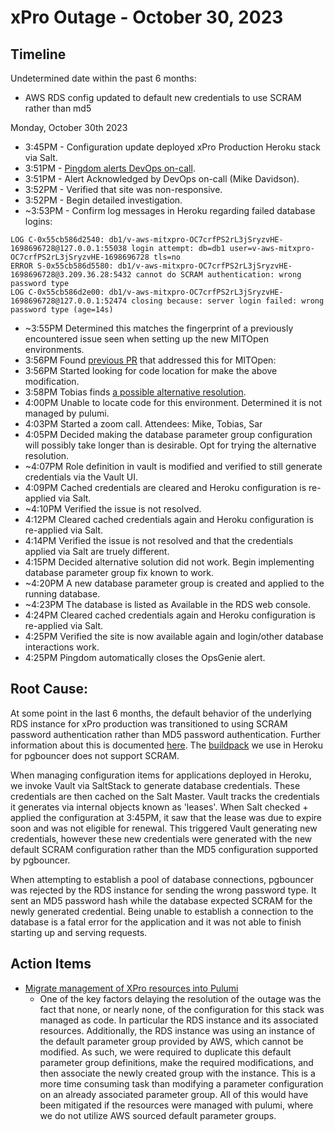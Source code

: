 

# xPro Outage - October 30, 2023

## Timeline

Undetermined date within the past 6 months:

- AWS RDS config updated to default new credentials to use SCRAM rather than md5

Monday, October 30th 2023
- 3:45PM - Configuration update deployed xPro Production Heroku stack via Salt.
- 3:51PM - [Pingdom alerts DevOps on-call](https://mitodl.app.opsgenie.com/alert/detail/909993c0-72e7-4433-9e9e-30a2196e8f87-1698695490940/details).
- 3:51PM - Alert Acknowledged by DevOps on-call (Mike Davidson).
- 3:52PM - Verified that site was non-responsive.
- 3:52PM - Begin detailed investigation.
- ~3:53PM - Confirm log messages in Heroku regarding failed database logins:
```
LOG C-0x55cb586d2540: db1/v-aws-mitxpro-OC7crfPS2rL3jSryzvHE-1698696728@127.0.0.1:55038 login attempt: db=db1 user=v-aws-mitxpro-OC7crfPS2rL3jSryzvHE-1698696728 tls=no
ERROR S-0x55cb586d5580: db1/v-aws-mitxpro-OC7crfPS2rL3jSryzvHE-1698696728@3.209.36.28:5432 cannot do SCRAM authentication: wrong password type
LOG C-0x55cb586d2e00: db1/v-aws-mitxpro-OC7crfPS2rL3jSryzvHE-1698696728@127.0.0.1:52474 closing because: server login failed: wrong password type (age=14s)
```
- ~3:55PM Determined this matches the fingerprint of a previously encountered issue seen when setting up the new MITOpen environments.
- 3:56PM Found [previous PR](https://github.com/mitodl/ol-infrastructure/pull/1703) that addressed this for MITOpen:
- 3:56PM Started looking for code location for make the above modification.
- 3:58PM Tobias finds [a possible alternative resolution](https://github.com/pgbouncer/pgbouncer/issues/787#issuecomment-1374848819).
- 4:00PM Unable to locate code for this environment. Determined it is not managed by pulumi.
- 4:03PM Started a zoom call. Attendees: Mike, Tobias, Sar
- 4:05PM Decided making the database parameter group configuration will possibly take longer than is desirable. Opt for trying the alternative resolution.
- ~4:07PM Role definition in vault is modified and verified to still generate credentials via the Vault UI.
- 4:09PM Cached credentials are cleared and Heroku configuration is re-applied via Salt.
- ~4:10PM Verified the issue is not resolved.
- 4:12PM Cleared cached credentials again and Heroku configuration is re-applied via Salt.
- 4:14PM Verified the issue is not resolved and that the credentials applied via Salt are truely different.
- 4:15PM Decided alternative solution did not work. Begin implementing database parameter group fix known to work.
- ~4:20PM A new database parameter group is created and applied to the running database.
- ~4:23PM The database is listed as Available in the RDS web console.
- 4:24PM Cleared cached credentials again and Heroku configuration is re-applied via Salt.
- 4:25PM Verified the site is now available again and login/other database interactions work.
- 4:25PM Pingdom automatically closes the OpsGenie alert.

## Root Cause:

At some point in the last 6 months, the default behavior of the underlying RDS instance for xPro production was transitioned to using SCRAM password authentication rather than MD5 password authentication. Further information about this is documented [here](https://docs.aws.amazon.com/AmazonRDS/latest/UserGuide/Appendix.PostgreSQL.CommonDBATasks.Roles.html). The [buildpack](https://github.com/heroku/heroku-buildpack-pgbouncer/issues/155) we use in Heroku for pgbouncer does not support SCRAM.

When managing configuration items for applications deployed in Heroku, we invoke Vault via SaltStack to generate database credentials. These credentials are then cached on the Salt Master. Vault tracks the credentials it generates via internal objects known as 'leases'. When Salt checked + applied the configuration at 3:45PM, it saw that the lease was due to expire soon and was not eligible for renewal. This triggered Vault generating new credentials, however these new credentials were generated with the new default SCRAM configuration rather than the MD5 configuration supported by pgbouncer.

When attempting to establish a pool of database connections, pgbouncer was rejected by the RDS instance for sending the wrong password type. It sent an MD5 password hash while the database expected SCRAM for the newly generated credential. Being unable to establish a connection to the database is a fatal error for the application and it was not able to finish starting up and serving requests.

## Action Items

- [Migrate management of XPro resources into Pulumi](https://github.com/mitodl/ol-infrastructure/issues/1886)
  - One of the key factors delaying the resolution of the outage was the fact that none, or nearly none, of the configuration for this stack was managed as code. In particular the RDS instance and its associated resources. Additionally, the RDS instance was using an instance of the default parameter group provided by AWS, which cannot be modified. As such, we were required to duplicate this default parameter group definitions, make the required modifications, and then associate the newly created group with the instance. This is a more time consuming task than modifying a parameter configuration on an already associated parameter group. All of this would have been mitigated if the resources were managed with pulumi, where we do not utilize AWS sourced default parameter groups.
